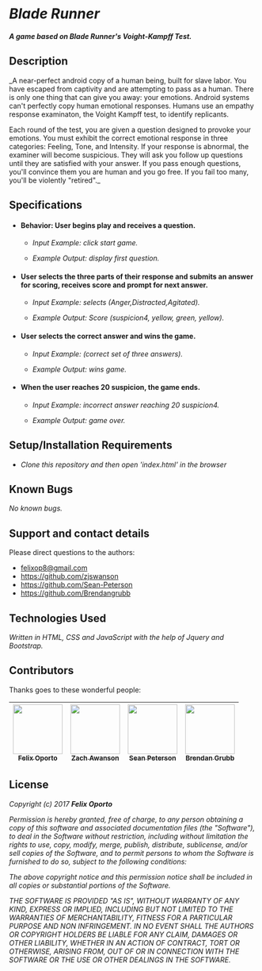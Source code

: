 # _Blade Runner_

#### _A game based on Blade Runner's Voight-Kampff Test._


## Description

_A near-perfect android copy of a human being, built for slave labor. You have escaped from captivity and are attempting to pass as a human. There is only one thing that can give you away: your emotions. Android systems can't perfectly copy human emotional responses. Humans use an empathy response examinaton, the Voight Kampff test, to identify replicants.

Each round of the test, you are given a question designed to provoke your emotions. You must exhibit the correct emotional response in three categories: Feeling, Tone, and Intensity. If your response is abnormal, the examiner will become suspicious. They will ask you follow up questions until they are satisfied with your answer. If you pass enough questions, you'll convince them you are human and you go free. If you fail too many, you'll be violently "retired"._

## Specifications


* #### Behavior: User begins play and receives a question.

    * _Input Example: click start game._

    * _Example Output: display first question._


* #### User selects the three parts of their response and submits an answer for scoring, receives score and prompt for next answer.

    * _Input Example: selects (Anger,Distracted,Agitated)._

    * _Example Output: Score (suspicion4, yellow, green, yellow)._


* #### User selects the correct answer and wins the game.

    * _Input Example: (correct set of three answers)._

    * _Example Output: wins game._


* #### When the user reaches 20 suspicion, the game ends.

    * _Input Example: incorrect answer reaching 20 suspicion4._

    * _Example Output: game over._

## Setup/Installation Requirements

* _Clone this repository and then open 'index.html' in the browser_

## Known Bugs

_No known bugs._

## Support and contact details

Please direct questions  to the authors:
  * felixop8@gmail.com
  * https://github.com/zjswanson
  * https://github.com/Sean-Peterson
  * https://github.com/Brendangrubb

## Technologies Used

_Written in HTML, CSS and JavaScript with the help of Jquery and Bootstrap._



## Contributors

Thanks goes to these wonderful people:

<!-- ALL-CONTRIBUTORS-LIST:START - Do not remove or modify this section -->
| [<img src=img/felix.jpg width="100px;"/><br /><sub>Felix Oporto</sub>](https://github.com/felixop8) | [<img src="img/zach.jpg" width="100px;"/><br /><sub>Zach Awanson</sub>](https://github.com/zjswanson) | [<img src="img/sean.jpg" width="100px;"/><br /><sub>Sean Peterson</sub>](https://github.com/Sean-Peterson)| [<img src="img/brendan.jpg" width="100px;"/><br /><sub>Brendan Grubb</sub>](https://github.com/Brendangrubb) |
| :---: | :---: | :---: | :---: |


## License

_Copyright (c) 2017 **Felix Oporto**_

_Permission is hereby granted, free of charge, to any person obtaining a copy
of this software and associated documentation files (the "Software"), to deal
in the Software without restriction, including without limitation the rights
to use, copy, modify, merge, publish, distribute, sublicense, and/or sell
copies of the Software, and to permit persons to whom the Software is
furnished to do so, subject to the following conditions:_

_The above copyright notice and this permission notice shall be included in all
copies or substantial portions of the Software._

_THE SOFTWARE IS PROVIDED "AS IS", WITHOUT WARRANTY OF ANY KIND, EXPRESS OR
IMPLIED, INCLUDING BUT NOT LIMITED TO THE WARRANTIES OF MERCHANTABILITY,
FITNESS FOR A PARTICULAR PURPOSE AND NON INFRINGEMENT. IN NO EVENT SHALL THE
AUTHORS OR COPYRIGHT HOLDERS BE LIABLE FOR ANY CLAIM, DAMAGES OR OTHER
LIABILITY, WHETHER IN AN ACTION OF CONTRACT, TORT OR OTHERWISE, ARISING FROM,
OUT OF OR IN CONNECTION WITH THE SOFTWARE OR THE USE OR OTHER DEALINGS IN THE
SOFTWARE._
